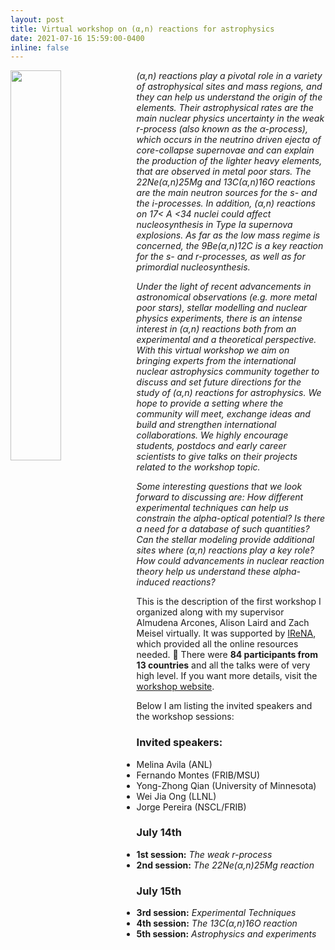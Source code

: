 ```yaml
---
layout: post
title: Virtual workshop on (α,n) reactions for astrophysics
date: 2021-07-16 15:59:00-0400
inline: false
---
```


<img style="float: left;" width= '40%' src= "{{ site.baseurl }}/assets/img/workshop-logo.png">

*(α,n) reactions play a pivotal role in a variety of astrophysical sites and mass regions, and they can help us understand the origin of the elements. Their astrophysical rates are the main nuclear physics uncertainty in the weak r-process (also known as the α-process), which occurs in the neutrino driven ejecta of core-collapse supernovae and can explain the production of the lighter heavy elements, that are observed in metal poor stars. The 22Ne(α,n)25Mg and 13C(α,n)16O reactions are the main neutron sources for the s- and the i-processes. In addition, (α,n) reactions on 17< A <34 nuclei could affect nucleosynthesis in Type Ia supernova explosions. As far as the low mass regime is concerned, the 9Be(α,n)12C is a key reaction for the s- and  r-processes, as well as for primordial nucleosynthesis.*

*Under the light of recent advancements in astronomical observations (e.g. more metal poor stars), stellar modelling and nuclear physics experiments, there is an intense interest in (α,n) reactions both from an experimental and a theoretical perspective. With this virtual workshop we aim on bringing experts from the international nuclear astrophysics  community together to discuss and set future directions for the study of (α,n) reactions for astrophysics. We hope to provide a setting where the community will meet, exchange ideas and build and strengthen international collaborations. We highly encourage students, postdocs and early career scientists to give talks on their projects related to the workshop topic.*

*Some interesting questions that we look forward to discussing are: How different experimental techniques can help us constrain the alpha-optical potential? Is there a need for a database of such quantities? Can the stellar modeling provide additional sites where (α,n) reactions play a key role? How could advancements in nuclear reaction theory help us understand these alpha-induced reactions?*

This is the description of the first workshop I organized along with my supervisor Almudena Arcones, Alison Laird and Zach Meisel virtually. It was supported by [IReNA](https://www.irenaweb.org/), which provided all the online resources needed. 🙏 There were **84 participants from 13 countries** and all the talks were of very high level. If you want more details, visit the [workshop website](https://indico.frib.msu.edu/event/46/).

Below I am listing the invited speakers and the workshop sessions:

### Invited speakers:

- Melina Avila (ANL)
- Fernando Montes (FRIB/MSU)
- Yong-Zhong Qian (University of Minnesota)
- Wei Jia Ong (LLNL)
- Jorge Pereira (NSCL/FRIB)

### July 14th
- **1st session:** *The weak r-process*
- **2nd session:** *The 22Ne(α,n)25Mg reaction*

### July 15th

- **3rd session:** *Experimental Techniques*
- **4th session:** *The 13C(α,n)16O reaction*
- **5th session:** *Astrophysics and experiments*
